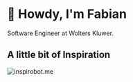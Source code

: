 # 👋 Howdy, I'm Fabian

Software Engineer at Wolters Kluwer.

## A little bit of Inspiration

![inspirobot.me]({{INSPIROBOT}})
